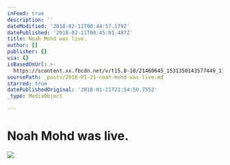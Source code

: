 ```yaml
---
inFeed: true
description: ''
dateModified: '2018-02-11T00:44:57.179Z'
datePublished: '2018-02-11T00:45:01.487Z'
title: Noah Mohd was live.
author: []
publisher: {}
via: {}
isBasedOnUrl: >-
  https://scontent.xx.fbcdn.net/v/t15.0-10/21460645_1531350143577449_1128508927676252160_n.jpg?oh=72a9b582f3f5408515f8418a4eda5313&oe=5AFB1E1F
sourcePath: _posts/2018-01-21-noah-mohd-was-live.md
starred: true
datePublishedOriginal: '2018-01-21T21:54:50.755Z'
_type: MediaObject

---
```

# Noah Mohd was live.

<article style=""><img src="https://scontent.xx.fbcdn.net/v/t15.0-10/21460645_1531350143577449_1128508927676252160_n.jpg?oh=72a9b582f3f5408515f8418a4eda5313&amp;oe=5AFB1E1F" /></article>